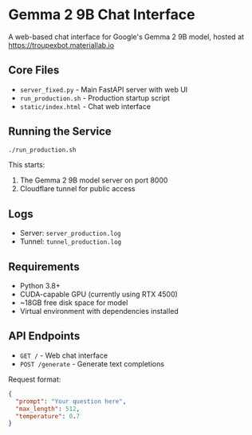 # Gemma 2 9B Chat Interface

A web-based chat interface for Google's Gemma 2 9B model, hosted at https://troupexbot.materiallab.io

## Core Files

- `server_fixed.py` - Main FastAPI server with web UI
- `run_production.sh` - Production startup script
- `static/index.html` - Chat web interface

## Running the Service

```bash
./run_production.sh
```

This starts:
1. The Gemma 2 9B model server on port 8000
2. Cloudflare tunnel for public access

## Logs

- Server: `server_production.log`
- Tunnel: `tunnel_production.log`

## Requirements

- Python 3.8+
- CUDA-capable GPU (currently using RTX 4500)
- ~18GB free disk space for model
- Virtual environment with dependencies installed

## API Endpoints

- `GET /` - Web chat interface
- `POST /generate` - Generate text completions

Request format:
```json
{
  "prompt": "Your question here",
  "max_length": 512,
  "temperature": 0.7
}
```